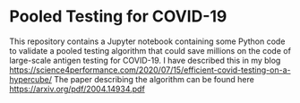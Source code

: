 # Pooled Testing for COVID-19
This repository contains a Jupyter notebook containing some Python code to validate a pooled testing algorithm that could save millions on the code of large-scale antigen testing for COVID-19.
I have described this in my blog https://science4performance.com/2020/07/15/efficient-covid-testing-on-a-hypercube/
The paper describing the algorithm can be found here https://arxiv.org/pdf/2004.14934.pdf
